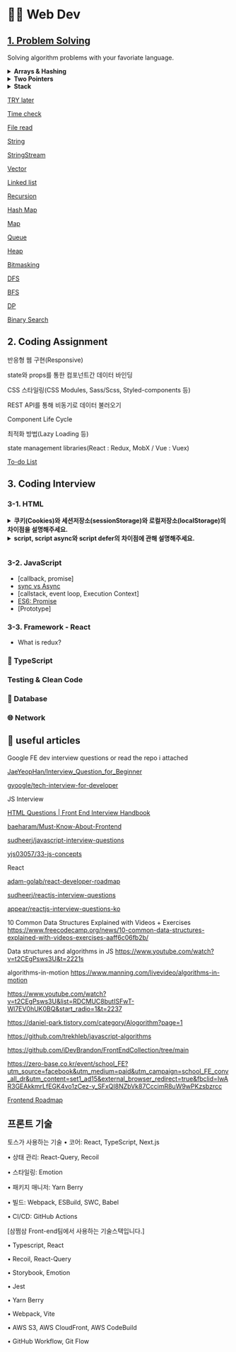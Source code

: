 # 👨‍💻 Web Dev

## [1. Problem Solving](https://neetcode.io/roadmap)

Solving algorithm problems with your favoriate language.

<details>
<summary><strong>Arrays & Hashing</strong></summary>

[Search Insert Position](https://github.com/cheatsheet1999/FrontEndCollection/issues/26)

</details>

<details>
<summary><strong>Two Pointers</strong></summary>

[Valid Palindrome](https://leetcode.com/problems/valid-palindrome/)

</details>

<details>
<summary><strong>Stack</strong></summary>

Stack - Last in Last Out (LIFO)
Queue - First in First Out (FIFO)
<https://www.youtube.com/watch?v=1AJ4ldcH2t4>

[Valid Palindrome](https://leetcode.com/problems/valid-palindrome/)

</details>

[TRY later](/try-later)

[Time check](/time-check)

[File read](/file-read)

[String](/string)

[StringStream](/stringstream)

[Vector](/vector)

[Linked list](/linked-list)

[Recursion](/recursion)

[Hash Map](/hash-map)

[Map](/map)

[Queue](/queue)

[Heap](/heap)

[Bitmasking](/bitmasking)

[DFS](/dfs)

[BFS](/bfs)

[DP](/dp)

[Binary Search](/binary-search)

## 2. Coding Assignment

반응형 웹 구현(Responsive)

state와 props를 통한 컴포넌트간 데이터 바인딩

CSS 스타일링(CSS Modules, Sass/Scss, Styled-components 등)

REST API를 통해 비동기로 데이터 불러오기

Component Life Cycle

최적화 방법(Lazy Loading 등)

state management libraries(React : Redux, MobX / Vue : Vuex)

[To-do List](https://www.youtube.com/playlist?list=PLkqwj9vc20pUitqvZrLPk-hTNv63EJqwg)

## 3. Coding Interview

### 3-1. HTML

<details>
<summary><strong>쿠키(Cookies)와 세션저장소(sessionStorage)와 로컬저장소(localStorage)의 차이점을 설명해주세요.
</strong></summary>

정답은?

</details>

<details>
<summary><strong>
script, script async와 script defer의 차이점에 관해 설명해주세요.

</strong></summary>

정답은?

</details>

### 3-2. JavaScript

- [callback, promise]
- [sync vs Async](./docs/Javascript/AsynchronousProcessing.md)
- [callstack, event loop, Execution Context]
- [ES6: Promise](./docs/Javascript/Promise.md)
- [Prototype]

### 3-3. Framework - React

- What is redux?

### 🧩 TypeScript

### Testing & Clean Code

### 📓 Database

### 🌐 Network

## 🔗 useful articles

Google FE dev interview questions or read the repo i attached

[JaeYeopHan/Interview_Question_for_Beginner](https://github.com/JaeYeopHan/Interview_Question_for_Beginner)

[gyoogle/tech-interview-for-developer](https://github.com/gyoogle/tech-interview-for-developer)

JS Interview

[HTML Questions | Front End Interview Handbook](https://yangshun.github.io/front-end-interview-handbook/en/html-questions)

[baeharam/Must-Know-About-Frontend](https://github.com/baeharam/Must-Know-About-Frontend)

[sudheerj/javascript-interview-questions](https://github.com/sudheerj/javascript-interview-questions)

[yjs03057/33-js-concepts](https://github.com/yjs03057/33-js-concepts)

React

[adam-golab/react-developer-roadmap](https://github.com/adam-golab/react-developer-roadmap)

[sudheerj/reactjs-interview-questions](https://github.com/sudheerj/reactjs-interview-questions)

[appear/reactjs-interview-questions-ko](https://github.com/appear/reactjs-interview-questions-ko)

10 Common Data Structures Explained with Videos + Exercises
<https://www.freecodecamp.org/news/10-common-data-structures-explained-with-videos-exercises-aaff6c06fb2b/>

Data structures and algorithms in JS
<https://www.youtube.com/watch?v=t2CEgPsws3U&t=2221s>

algorithms-in-motion
<https://www.manning.com/livevideo/algorithms-in-motion>

<https://www.youtube.com/watch?v=t2CEgPsws3U&list=RDCMUC8butISFwT-Wl7EV0hUK0BQ&start_radio=1&t=2237>

<https://daniel-park.tistory.com/category/Alogorithm?page=1>

<https://github.com/trekhleb/javascript-algorithms>

<https://github.com/iDevBrandon/FrontEndCollection/tree/main>

<https://zero-base.co.kr/event/school_FE?utm_source=facebook&utm_medium=paid&utm_campaign=school_FE_conv_all_dr&utm_content=set1_ad15&external_browser_redirect=true&fbclid=IwAR3GEAkkmrLfEGK4vo1zCez-y_SFxQI8NZbVk87CccimR8uW9wPKzsbzrcc>

[Frontend Roadmap](https://roadmap.sh/frontend)

## 프론트 기술

토스가 사용하는 기술
• 코어: React, TypeScript, Next.js

• 상태 관리: React-Query, Recoil

• 스타일링: Emotion

• 패키지 매니저: Yarn Berry

• 빌드: Webpack, ESBuild, SWC, Babel

• CI/CD: GitHub Actions

[삼쩜삼 Front-end팀에서 사용하는 기술스택입니다.]

• Typescript, React

• Recoil, React-Query

• Storybook, Emotion

• Jest

• Yarn Berry

• Webpack, Vite

• AWS S3, AWS CloudFront, AWS CodeBuild

• GitHub Workflow, Git Flow

```

```
